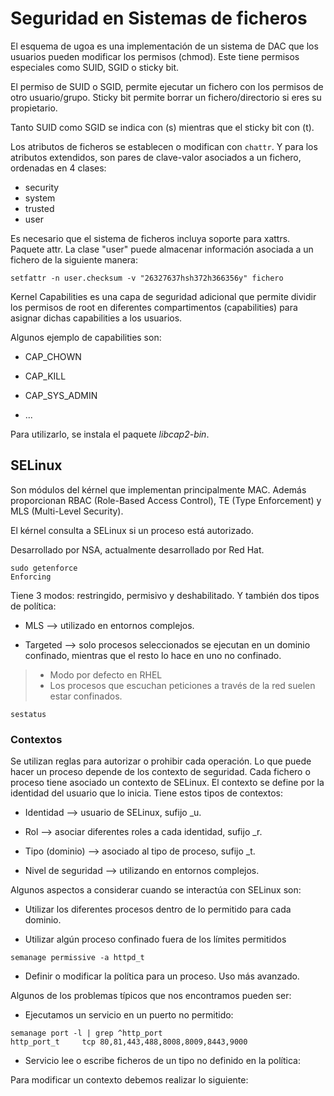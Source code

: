 # Seguridad en Sistemas de ficheros

El esquema de ugoa es una implementación de un sistema de DAC que los
usuarios pueden modificar los permisos (chmod). Este tiene permisos especiales
como SUID, SGID o sticky bit.

El permiso de SUID o SGID, permite ejecutar un fichero con los permisos de
otro usuario/grupo. Sticky bit permite borrar un fichero/directorio si
eres su propietario.

Tanto SUID como SGID se indica con (s) mientras que el sticky bit con (t).

Los atributos de ficheros se establecen o modifican con ```chattr```.
Y para los atributos extendidos, son pares de clave-valor asociados a un
fichero, ordenadas en 4 clases:

* security
* system
* trusted
* user

Es necesario que el sistema de ficheros incluya soporte para xattrs. Paquete
attr. La clase "user" puede almacenar información asociada a un fichero
de la siguiente manera:

```
setfattr -n user.checksum -v "26327637hsh372h366356y" fichero
```

Kernel Capabilities es una capa de seguridad adicional que permite
dividir los permisos de root en diferentes compartimentos (capabilities)
para asignar dichas capabilities a los usuarios.

Algunos ejemplo de capabilities son:

* CAP_CHOWN

* CAP_KILL

* CAP_SYS_ADMIN

* ...

Para utilizarlo, se instala el paquete _libcap2-bin_.


## SELinux

Son módulos del kérnel que implementan principalmente MAC. Además proporcionan 
RBAC (Role-Based Access Control), TE (Type Enforcement) y MLS (Multi-Level
Security).

El kérnel consulta a SELinux si un proceso está autorizado.

Desarrollado por NSA, actualmente desarrollado por Red Hat.

```
sudo getenforce
Enforcing
```

Tiene 3 modos: restringido, permisivo y deshabilitado. Y también dos tipos
de política:

* MLS --> utilizado en entornos complejos.

* Targeted --> solo procesos seleccionados se ejecutan en un dominio confinado,
mientras que el resto lo hace en uno no confinado.

> - Modo por defecto en RHEL
> - Los procesos que escuchan peticiones a través de la red suelen estar confinados.

```
sestatus
```

### Contextos

Se utilizan reglas para autorizar o prohibir cada operación. Lo que puede
hacer un proceso depende de los contexto de seguridad. Cada fichero o proceso
tiene asociado un contexto de SELinux. El contexto se define por la identidad
del usuario que lo inicia. Tiene estos tipos de contextos:

* Identidad --> usuario de SELinux, sufijo _u.

* Rol --> asociar diferentes roles a cada identidad, sufijo _r.

* Tipo (dominio) --> asociado al tipo de proceso, sufijo _t.

* Nivel de seguridad --> utilizando en entornos complejos.

Algunos aspectos a considerar cuando se interactúa con SELinux son:

* Utilizar los diferentes procesos dentro de lo permitido para cada dominio.

* Utilizar algún proceso confinado fuera de los límites permitidos

```
semanage permissive -a httpd_t
```

* Definir o modificar la política para un proceso. Uso más avanzado.

Algunos de los problemas típicos que nos encontramos pueden ser:

* Ejecutamos un servicio en un puerto no permitido:

```
semanage port -l | grep ^http_port
http_port_t		tcp	80,81,443,488,8008,8009,8443,9000
```

* Servicio lee o escribe ficheros de un tipo no definido en la política:

Para modificar un contexto debemos realizar lo siguiente:



